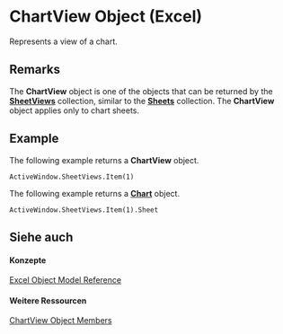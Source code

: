 
# ChartView Object (Excel)

Represents a view of a chart.


## Remarks

The  **ChartView** object is one of the objects that can be returned by the **[SheetViews](954e22cf-1142-40ae-039b-09110d833bfc.md)** collection, similar to the **[Sheets](048fd93c-bc27-4b58-358f-56fcee1710f8.md)** collection. The **ChartView** object applies only to chart sheets.


## Example

The following example returns a  **ChartView** object.


```
ActiveWindow.SheetViews.Item(1) 

```

The following example returns a  **[Chart](179c32ce-49bd-6f36-ea12-89fb5443f3ea.md)** object.




```
ActiveWindow.SheetViews.Item(1).Sheet 

```


## Siehe auch


#### Konzepte


[Excel Object Model Reference](11ea8598-8a20-92d5-f98b-0da04263bf2c.md)
#### Weitere Ressourcen


[ChartView Object Members](http://msdn.microsoft.com/library/d9758fe2-fc44-8f29-5c19-1068929164ed%28Office.15%29.aspx)